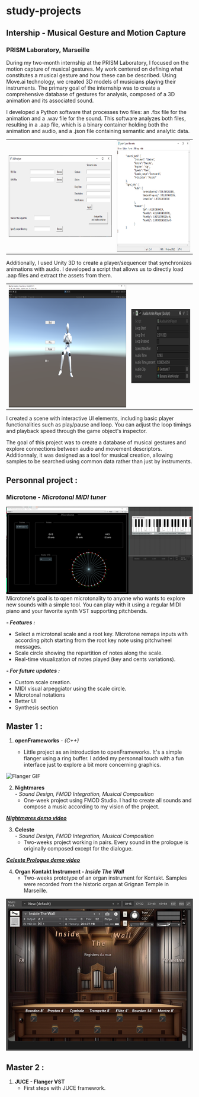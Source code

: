 # study-projects

## Intership - Musical Gesture and Motion Capture
### PRISM Laboratory, Marseille

During my two-month internship at the PRISM Laboratory, I focused on the motion capture of musical gestures. My work centered on defining what constitutes a musical gesture and how these can be described. Using Move.ai technology, we created 3D models of musicians playing their instruments. The primary goal of the internship was to create a comprehensive database of gestures for analysis, composed of a 3D animation and its associated sound.

I developed a Python software that processes two files: an .fbx file for the animation and a .wav file for the sound. This software analyzes both files, resulting in a .aap file, which is a binary container holding both the animation and audio, and a .json file containing semantic and analytic data.

<table>
  <tr>
    <td><img src="Resources/aapsoftware.PNG" width="466" height="220"></td>
    <td><img src="Resources/jsoninfo.png" width="333" height="300"></td>
  </tr>
</table>
Additionally, I used Unity 3D to create a player/sequencer that synchronizes animations with audio. I developed a script that allows us to directly load .aap files and extract the assets from them.   
<table>
  <tr>
    <td><img src="Resources/playerscene.png" width="600" height="330"></td>
    <td><img src="Resources/playerinfo.png" width="300" height="200"></td>
  </tr>
</table>
I created a scene with interactive UI elements, including basic player functionalities such as play/pause and loop. You can adjust the loop timings and playback speed through the game object's inspector.  

The goal of this project was to create a database of musical gestures and explore connections between audio and movement descriptors. Additionnaly, it was designed as a tool for musical creation, allowing samples to be searched using common data rather than just by instruments.




## Personnal project :
### Microtone - _Microtonal MIDI tuner_
![MicrotoneReaper](Resources/MicrotoneReaper.png)
Microtone's goal is to open microtonality to anyone who wants to explore new sounds with a simple tool. You can play with it using a regular MIDI piano and your favorite synth VST supporting pitchbends.


***- Features :***
- Select a microtonal scale and a root key. Microtone remaps inputs with according pitch starting from the root key note using pitchwheel messages.
- Scale circle showing the repartition of notes along the scale.
- Real-time visualization of notes played (key and cents variations).

***- For future updates :***
- Custom scale creation.
- MIDI visual arpeggiator using the scale circle.
- Microtonal notations
- Better UI
- Synthesis section

## Master 1 : 

1. **openFrameworks** - _(C++)_
   
    - Little project as an introduction to openFrameworks. It's a simple flanger using a ring buffer. I added my personnal touch with a fun interface just to explore a bit more concerning graphics.

![Flanger GIF](Resources/oFflanger.gif)

2. **Nightmares**  
_- Sound Design, FMOD Integration, Musical Composition_
    - One-week project using FMOD Studio. I had to create all sounds and compose a music according to my vision of the project.


***[Nightmares demo video](https://youtu.be/17RsxzRhjLo)***


3. **Celeste**  
_- Sound Design, FMOD Integration, Musical Composition_
    - Two-weeks project working in pairs. Every sound in the prologue is originally composed except for the dialogue.


***[Celeste Prologue demo video](https://youtu.be/uj4BmEaQM3w)***

4. **Organ Kontakt Instrument - _Inside The Wall_**  
    - Two-weeks prototype of an organ instrument for Kontakt. Samples were recorded from the historic organ at Grignan Temple in Marseille.

![Front Panel](Resources/InsideTheWall-FrontPanel.PNG)

## Master 2 :

1. **JUCE - Flanger VST**
    - First steps with JUCE framework.



